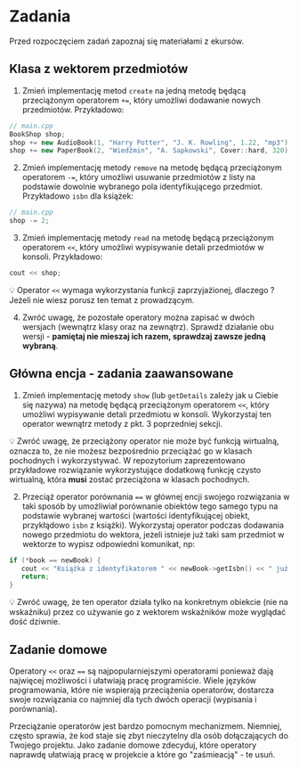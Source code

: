 # Zadania

Przed rozpoczęciem zadań zapoznaj się materiałami z ekursów.

## Klasa z wektorem przedmiotów

1. Zmień implementację metod `create` na jedną metodę będącą przeciążonym operatorem `+=`, który umożliwi dodawanie nowych przedmiotów. Przykładowo:

```C++
// main.cpp
BookShop shop;
shop += new AudioBook(1, "Harry Potter", "J. K. Rowling", 1.22, "mp3");
shop += new PaperBook(2, "Wiedźmin", "A. Sapkowski", Cover::hard, 320);
```

2. Zmień implementację metody `remove` na metodę będącą przeciążonym operatorem `-=`, który umożliwi usuwanie przedmiotów z listy na podstawie dowolnie wybranego pola identyfikującego przedmiot. Przykładowo `isbn` dla książek:

```C++
// main.cpp
shop -= 2;
```

3. Zmień implementację metody `read` na metodę będącą przeciążonym operatorem `<<`, który umożliwi wypisywanie detali przedmiotów w konsoli. Przykładowo:

```C++
cout << shop;
```

:bulb: Operator `<<` wymaga wykorzystania funkcji zaprzyjaźionej, dlaczego ? Jeżeli nie wiesz porusz ten temat z prowadzącym. 

4. Zwróć uwagę, że pozostałe operatory można zapisać w dwóch wersjach (wewnątrz klasy oraz na zewnątrz). Sprawdź działanie obu wersji - **pamiętaj nie mieszaj ich razem, sprawdzaj zawsze jedną wybraną**.

## Główna encja - zadania zaawansowane

1. Zmień implementację metody `show` (lub `getDetails` zależy jak u Ciebie się nazywa) na metodę będącą przeciążonym operatorem `<<`, który umożliwi wypisywanie detali przedmiotu w konsoli. Wykorzystaj ten operator wewnątrz metody z pkt. 3 poprzedniej sekcji.

:bulb: Zwróć uwagę, że przeciążony operator nie może być funkcją wirtualną, oznacza to, że nie możesz bezpośrednio przeciążać go w klasach pochodnych i wykorzystywać. W repozytorium zaprezentowano przykładowe rozwiązanie wykorzystujące dodatkową funkcję czysto wirtualną, która **musi** zostać przeciążona w klasach pochodnych.

2. Przeciąż operator porównania `==` w głównej encji swojego rozwiązania w taki sposób by umożliwiał porównanie obiektów tego samego typu na podstawie wybranej wartości (wartości identyfikującej obiekt, przykłądowo `isbn` z książki). Wykorzystaj operator podczas dodawania nowego przedmiotu do wektora, jeżeli istnieje już taki sam przedmiot w wektorze to wypisz odpowiedni komunikat, np:

```C++
if (*book == newBook) {
   cout << "Książka z identyfikatorem " << newBook->getIsbn() << " już istnieje" << endl;
   return;
}
```

:bulb: Zwróć uwagę, że ten operator działa tylko na konkretnym obiekcie (nie na wskaźniku) przez co używanie go z wektorem wskaźników może wyglądać dość dziwnie.

## Zadanie domowe

Operatory `<<` oraz `==` są najpopularniejszymi operatorami ponieważ dają najwięcej możliwości i ułatwiają pracę programiście. Wiele języków programowania, które nie wspierają przeciążenia operatorów, dostarcza swoje rozwiązania co najmniej dla tych dwóch operacji (wypisania i porównania).

Przeciążanie operatorów jest bardzo pomocnym mechanizmem. Niemniej, często sprawia, że kod staje się zbyt nieczytelny dla osób dołączających do Twojego projektu. Jako zadanie domowe zdecyduj, które operatory naprawdę ułatwiają pracę w projekcie a które go "zaśmieacją" - te usuń.
